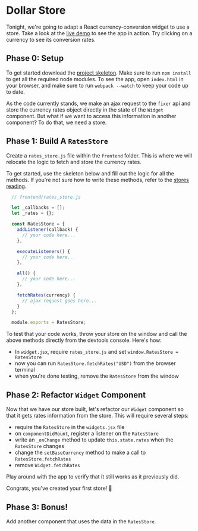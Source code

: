 # Dollar Store

Tonight, we're going to adapt a React currency-conversion widget to use a store.  Take a look at the [live demo][live-demo] to see the app in action.  Try clicking on a currency to see its conversion rates.   

[live-demo]: https://appacademy.github.io/curriculum/currency_demo/

## Phase 0: Setup

To get started download the [project skeleton][currency-skeleton].  Make sure to run `npm install` to get all the required node modules.  To see the app, open `index.html` in your browser, and make sure to run `webpack --watch` to keep your code up to date.

As the code currently stands, we make an ajax request to the `fixer` api and store the currency rates object directly in the state of the `Widget` component.  But what if we want to access this information in another component?  To do that, we need a store.

[currency-skeleton]: ./currency_demo_skeleton.zip?raw=true

## Phase 1: Build A `RatesStore`

Create a `rates_store.js` file within the `frontend` folder.  This is where we will relocate the logic to fetch and store the currency rates.

To get started, use the skeleton below and fill out the logic for all the methods.  If you're not sure how to write these methods, refer to the [stores reading][stores-reading].

[stores-reading]: ../../readings/stores.md

```js
  // frontend/rates_store.js

  let _callbacks = [];
  let _rates = {};

  const RatesStore = {
    addListener(callback) {
      // your code here...
    },

    executeListeners() {
      // your code here...
    },

    all() {
      // your code here...
    },

    fetchRates(currency) {
      // ajax request goes here...
    }
  };

  module.exports = RatesStore;
```

To test that your code works, throw your store on the window and call the above methods directly from the devtools console.  Here's how:
  * In `widget.jsx`, require `rates_store.js` and set `window.RatesStore = RatesStore`
  * now you can run `RatesStore.fetchRates("USD")` from the browser terminal
  * when you're done testing, remove the `RatesStore` from the window

## Phase 2: Refactor `Widget` Component

Now that we have our store built, let's refactor our `Widget` component so that it gets rates information from the store.  This will require several steps:
  * require the `RatesStore` in the `widgets.jsx` file
  * on `componentDidMount`, register a listener on the `RatesStore`
  * write an `_onChange` method to update `this.state.rates` when the `RatesStore` changes
  * change the `setBaseCurrency` method to make a call to `RatesStore.fetchRates`
  * remove `Widget.fetchRates`

Play around with the app to verify that it still works as it previously did.   

Congrats, you've created your first store! :tada:

## Phase 3: Bonus!

Add another component that uses the data in the `RatesStore`.  
